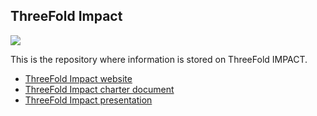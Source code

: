 ## ThreeFold Impact

[![](https://images.unsplash.com/photo-1450849608880-6f787542c88a?ixlib=rb-0.3.5&ixid=eyJhcHBfaWQiOjEyMDd9&s=604fb2337692131d89985e6547b23a8f&auto=format&fit=crop&w=1266&q=80)](https://www.youtube.com/watch?v=4exjbFvnGkk)

This is the repository where information is stored on ThreeFold IMPACT.

- [ThreeFold Impact website](http://threefoldimpact.com)
- [ThreeFold Impact charter document](/description/threefold_impact.md)
- [ThreeFold Impact presentation](https://docs.google.com/presentation/d/1dDxTCMT1bszjl5rMB9LT09xYqLcEAj_SsftvoOdAe3U/edit#slide=id.g3bcabecd48_0_231)
